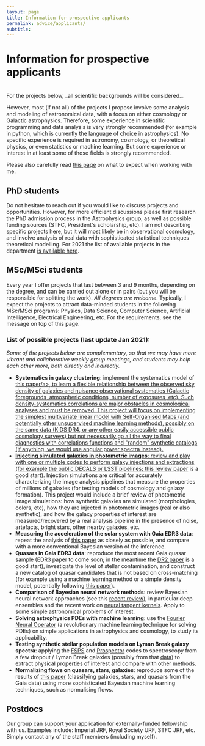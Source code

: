 ```yaml
---
layout: page
title: Information for prospective applicants
permalink: advice/applicants/
subtitle:
---
```


# Information for prospective applicants
<br/>
For the projects below, _all scientific backgrounds will be considered._

However, most (if not all) of the projects I propose involve some analysis and modeling of astronomical data, with a focus on either cosmology or Galactic astrophysics. Therefore, some experience in scientific programming and data analysis is very strongly recommended (for example in python, which is currently the language of choice in astrophysics). No specific experience is required in astronomy, cosmology, or theoretical physics, or even statistics or machine learning. But some experience or interest in at least some of those fields is strongly recommended.

Please also carefully read <a href="../expectations/"> this page</a> on what to expect when working with me.

## PhD students

Do not hesitate to reach out if you would like to discuss projects and opportunities. However, for more efficient discussions please first research the PhD admission process in the Astrophysics group, as well as possible funding sources (STFC, President's scholarship, etc). I am not describing specific projects here, but it will most likely be in observational cosmology, and involve analysis of real data with sophisticated statistical techniques theoretical modelling. For 2021 the list of available projects in the department <a href="https://www.imperial.ac.uk/astrophysics/students-and-prospective-students/phd-projects/">is available here</a>.

## MSc/MSci students

Every year I offer projects that last between 3 and 9 months, depending on the degree, and can be carried out alone or in pairs (but you will be responsible for splitting the work). _All degrees are welcome_. Typically, I expect the projects to attract data-minded students in the following MSc/MSci programs: Physics, Data Science, Computer Science, Artificial Intelligence, Electrical Engineering, etc. For the requirements, see the message on top of this page.

### List of possible projects (last update Jan 2021):
_Some of the projects below are complementary, so that we may have more vibrant and collaborative weekly group meetings, and students may help each other more, both directly and indirectly._
- **Systematics in galaxy clustering**: implement the systematics model of <a href="https://arxiv.org/pdf/2012.08467.pdf">this paper/a>, to learn a flexible relationship between the observed sky density of galaxies and nuisance observational systematics (Galactic foregrounds, atmospheric conditions, number of exposures, etc). Such density-systematics correlations are major obstacles in cosmological analyses and must be removed. This project will focus on implementing the simplest multivariate linear model with Self-Organised Maps (and potentially other unsupervised machine learning methods), possibly on the same data (KIDS DR4, or any other easily accessible public cosmology surveys) but not necessarily go all the way to final diagnostics with correlations functions and "random" synthetic catalogs (if anything, we would use angular power spectra instead).
- **Injecting simulated galaxies in photometric images**: review and play with one or multiple codes to perform galaxy injections and extractions (for example the public DECALS or LSST pipelines; <a href="https://arxiv.org/abs/2003.06090">this review paper</a> is a good start). Injection simulations are critical for accurately characterizing the image analysis pipelines that measure the properties of millions of galaxies (for testing models of cosmology and galaxy formation). This project would include a brief review of photometric image simulations: how synthetic galaxies are simulated (morphologies, colors, etc), how they are injected in photometric images (real or also synthetic), and how the galaxy properties of interest are measured/recovered by a real analysis pipeline in the presence of noise, artefacts, bright stars, other nearby galaxies, etc.
- **Measuring the acceleration of the solar system with Gaia EDR3 data**: repeat the analysis of <a href="https://arxiv.org/pdf/2012.02036.pdf">this paper</a> as closely as possible, and compare with a more conventional Bayesian version of the inference.
- **Quasars in Gaia EDR3 data**: reproduce the most recent Gaia quasar sample (EDR3 paper to come soon; in the meantime the <a href="https://ui.adsabs.harvard.edu/abs/2018A%26A...616A..14G/abstract">DR2 paper<a> is a good start), investigate the level of stellar contamination, and construct a new catalog of quasar candidates that is not based on cross-matching (for example using a machine learning method or a simple density model, potentially following <a href="https://arxiv.org/abs/1910.05255"> this paper</a>).
- **Comparison of Bayesian neural network methods**: review Bayesian neural network approaches (see this <a href="https://arxiv.org/pdf/2011.06225.pdf">recent review</a>), in particular deep ensembles and the recent work on <a href="https://arxiv.org/pdf/2007.05864.pdf">neural tangent kernels</a>. Apply to some simple astronomical problems of interest.
- **Solving astrophysics PDEs with machine learning**: use the <a href="https://arxiv.org/pdf/2010.08895.pdf">Fourier Neural Operator</a> (a revolutionary machine learning technique for solving PDEs) on simple applications in astrophysics and cosmology, to study its applicability.
- **Testing synthetic stellar population models on Lyman Break galaxy spectra**: applying the <a href="https://github.com/cconroy20/fsps">FSPS</a> and <a href="https://arxiv.org/abs/2012.01426">Prospector</a> codes to spectroscopy from a few dropout / Lyman Break galaxies (possibly from that <a href="https://arxiv.org/abs/2004.00158">data</a>) to extract physical properties of interest and compare with other methods.
- **Normalizing flows on quasars, stars, galaxies**: reproduce some of the results of <a href="https://arxiv.org/abs/2012.05220">this paper</a> (classifying galaxies, stars, and quasars from the Gaia data) using more sophisticated Bayesian machine learning techniques, such as normalising flows.


## Postdocs

Our group can support your application for externally-funded fellowship with us. Examples include: Imperial JRF, Royal Society URF, STFC JRF, etc. Simply contact any of the staff members (including myself).
